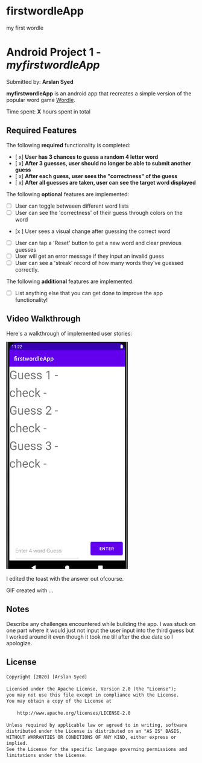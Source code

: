 # firstwordleApp
my first wordle
# Android Project 1 - *myfirstwordleApp*

Submitted by: **Arslan Syed**

**myfirstwordleApp** is an android app that recreates a simple version of the popular word game [Wordle](https://www.nytimes.com/games/wordle/index.html). 

Time spent: **X** hours spent in total

## Required Features

The following **required** functionality is completed:

- [ x] **User has 3 chances to guess a random 4 letter word**
- [ x] **After 3 guesses, user should no longer be able to submit another guess**
- [ x] **After each guess, user sees the "correctness" of the guess**
- [ x] **After all guesses are taken, user can see the target word displayed**

The following **optional** features are implemented:

- [ ] User can toggle betweeen different word lists
- [ ] User can see the 'correctness' of their guess through colors on the word 
- [x ] User sees a visual change after guessing the correct word
- [ ] User can tap a 'Reset' button to get a new word and clear previous guesses
- [ ] User will get an error message if they input an invalid guess
- [ ] User can see a 'streak' record of how many words they've guessed correctly.

The following **additional** features are implemented:

* [ ] List anything else that you can get done to improve the app functionality!

## Video Walkthrough

Here's a walkthrough of implemented user stories:

<img src='VideoWalkthroughWordle.gif' title='Video Walkthrough' width='' alt='Video Walkthrough' />

I edited the toast with the answer out ofcourse.

<!-- Replace this with whatever GIF tool you used! -->
GIF created with ...  
<!-- Recommended tools:
[Kap](https://getkap.co/) for macOS
***[ScreenToGif](https://www.screentogif.com/) for Windows***
[peek](https://github.com/phw/peek) for Linux. -->

## Notes

Describe any challenges encountered while building the app.
I was stuck on one part where it would just not input the user input into the third guess but I worked around it even though it took me till after the due date so I apologize.

## License

    Copyright [2020] [Arslan Syed]

    Licensed under the Apache License, Version 2.0 (the "License");
    you may not use this file except in compliance with the License.
    You may obtain a copy of the License at

        http://www.apache.org/licenses/LICENSE-2.0

    Unless required by applicable law or agreed to in writing, software
    distributed under the License is distributed on an "AS IS" BASIS,
    WITHOUT WARRANTIES OR CONDITIONS OF ANY KIND, either express or implied.
    See the License for the specific language governing permissions and
    limitations under the License.
